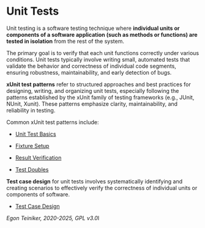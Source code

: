 # Unit Tests 

Unit testing is a software testing technique where **individual units or components of 
a software application (such as methods or functions) are tested in isolation** from 
the rest of the system. 

The primary goal is to verify that each unit functions correctly under various 
conditions. Unit tests typically involve writing small, automated tests 
that validate the behavior and correctness of individual code segments, ensuring 
robustness, maintainability, and early detection of bugs.


**xUnit test patterns** refer to structured approaches and best practices for designing, 
writing, and organizing unit tests, especially following the patterns established by 
the xUnit family of testing frameworks (e.g., JUnit, NUnit, Xunit). 
These patterns emphasize clarity, maintainability, and reliability in testing.

Common xUnit test patterns include:

* [Unit Test Basics](basics/)

* [Fixture Setup](fixture/)

* [Result Verification](verification/)

* [Test Doubles](doubles/)


**Test case design** for unit tests involves systematically identifying and creating 
scenarios to effectively verify the correctness of individual units or components 
of software. 

* [Test Case Design](test_case_design/)



*Egon Teiniker, 2020-2025, GPL v3.0*l
